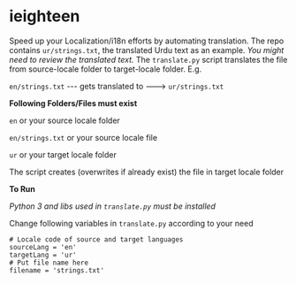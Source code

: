 # ieighteen
Speed up your Localization/i18n efforts by automating translation. The repo contains `ur/strings.txt`, the translated Urdu text as an example. *You might need to review the translated text.* The `translate.py` script translates the file from source-locale folder to target-locale folder. E.g.

`en/strings.txt` --- gets translated to ---> `ur/strings.txt`

**Following Folders/Files must exist**

`en` or your source locale folder

`en/strings.txt` or your source locale file

`ur` or your target locale folder

The script creates (overwrites if already exist) the file in target locale folder

**To Run**

*Python 3 and libs used in `translate.py` must be installed*

Change following variables in `translate.py` according to your need

    # Locale code of source and target languages
    sourceLang = 'en'
    targetLang = 'ur'
    # Put file name here
    filename = 'strings.txt'
